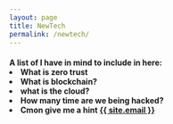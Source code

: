 ```yaml
---
layout: page
title: NewTech
permalink: /newtech/
---
```

<h4>A list of I have in mind to include in here:
<BR>
<li>What is zero trust</li>
<li>What is blockchain?</li>
<li>what is the cloud?</li>
<li>How many time are we being hacked?</li>
<li>Cmon give me a hint <a class="u-email" href="mailto:{{ site.email }}">{{ site.email }}</a> </li>
</h4>
